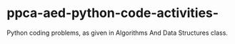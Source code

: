 # ppca-aed-python-code-activities-
Python coding problems, as given in Algorithms And Data Structures class.

